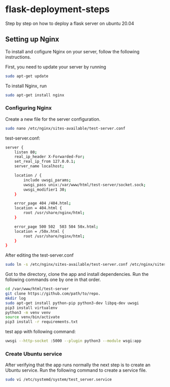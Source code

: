 # flask-deployment-steps
Step by step on how to deploy a flask server on ubuntu 20.04

## Setting up Nginx
To install and cofigure Nginx on your server, follow the following instructions.

First, you need to update your server by running

```bash
sudo apt-get update
```

To install Nginx, run

```bash
sudo apt-get install nginx 
```
### Configuring Nginx
Create a new file for the server configuration.

```bash
sudo nano /etc/nginx/sites-available/test-server.conf
```

test-server.conf:

```bash
server {
	listen 80;
	real_ip_header X-Forwarded-For;
	set_real_ip_from 127.0.0.1;
	server_name localhost;

	location / {
		include uwsgi_params;
		uwsgi_pass unix:/var/www/html/test-server/socket.sock;
		uwsgi_modifier1 30;
	}

	error_page 404 /404.html;
	location = 404.html {
		root /usr/share/nginx/html;
	}

	error_page 500 502  503 504 50x.html;
	location = /50x.html {
		root /usr/share/nginx/html;
	}
}
``` 

After editing the test-server.conf

```bash
sudo ln -s /etc/nginx/sites-available/test-server.conf /etc/nginx/sites-enabled/
```

Got to the directory, clone the app and install dependencies. Run the following commands one by one in that order.

```bash
cd /var/www/html/test-server
git clone https://github.com/path/to/repo.
mkdir log
sudo apt-get install python-pip python3-dev libpq-dev uwsgi
pip3 install virtualenv
python3 -m venv venv
source venv/bin/activate
pip3 install -r requirements.txt
```

test app with following command:

```bash
uwsgi --http-socket :5000 --plugin python3 --module wsgi:app
```

### Create Ubuntu service
After verifying that the app runs normally the next step is to create an Ubuntu service.
Run the following command to create a service file.

```bash
sudo vi /etc/systemd/system/test_server.service 
```
